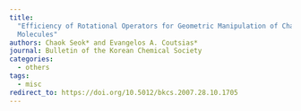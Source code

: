 ```yaml
---
title:
  "Efficiency of Rotational Operators for Geometric Manipulation of Chain
  Molecules"
authors: Chaok Seok* and Evangelos A. Coutsias*
journal: Bulletin of the Korean Chemical Society
categories:
  - others
tags:
  - misc
redirect_to: https://doi.org/10.5012/bkcs.2007.28.10.1705
---
```


